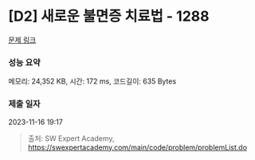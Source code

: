 # [D2] 새로운 불면증 치료법 - 1288 

[문제 링크](https://swexpertacademy.com/main/code/problem/problemDetail.do?contestProbId=AV18_yw6I9MCFAZN) 

### 성능 요약

메모리: 24,352 KB, 시간: 172 ms, 코드길이: 635 Bytes

### 제출 일자

2023-11-16 19:17



> 출처: SW Expert Academy, https://swexpertacademy.com/main/code/problem/problemList.do
